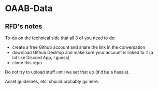 # OAAB-Data
  
## RFD's notes
To-do on the technical side that all 3 of you need to do:  
- create a free Github account and share the link in the conversation  
- download Github Desktop and make sure your account is linked to it (a bit like Discord App, I guess)  
- clone this repo  
  
Do not try to upload stuff until we set that up (it'd be a hassle).  
  
Asset guidelines, etc. should probably go here.  
